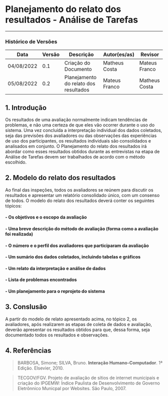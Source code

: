 # Planejamento do relato dos resultados - Análise de Tarefas
***

### Histórico de Versões

**Data** | **Versão** | **Descrição** | **Autor(es/as)** | **Revisor** |
--- | --- | --- | --- | --- |
04/08/2022 | 0.1 | Criação do Documento | Matheus Costa | Mateus Franco
05/08/2022 | 0.2 | Planejamento do relato dos resultados|  Mateus Franco | Matheus Costa

## 1. Introdução
Os resultados de uma avaliação normalmente indicam tendências de problemas, e não uma certeza de que eles vão ocorrer durante o uso do sistema. Uma vez concluída a interpretação individual dos dados coletados, seja das previsões dos avaliadores ou das observações das experiências de uso dos participantes, os resultados individuais são consolidados e analisados em conjunto. 
O Planejamento do relato dos resultados irá abordar como esses resultados obtidos durante as entrevistas na etapa de Análise de Tarefas devem ser trabalhados de acordo com o método escolhido.

## 2. Modelo do relato dos resultados
Ao final das inspeções, todos os avaliadores se reúnem para discutir os resultados e apresentar um relatório consolidado único, com um consenso de todos. O modelo do relato dos resultados deverá conter os seguintes tópicos:

#### - Os objetivos e o escopo da avaliação
#### - Uma breve descrição do método de avaliação (forma como a avaliação foi realizada)
#### - O número e o perfil dos avaliadores que participaram da avaliação
#### - Um sumário dos dados coletados, incluindo tabelas e gráficos
#### - Um relato da interpretação e análise de dados
#### - Lista de problemas encontrados
#### - Um planejamento para o reprojeto do sistema

## 3. Conslusão

A partir do modelo de relato apresentado acima, no tópico 2, os avaliadores, após realizarem as etapas de coleta de dados e avaliação, deverão apresentar os resultados obtidos para que, dessa forma, seja documentado todos os resultados e observações. 

## 4. Referências

> BARBOSA, Simone; SILVA, Bruno. **Interação Humano-Computador**. 1ª Edição. Elsevier, 2010.

> TECGOV/FGV. Projeto de avaliação de sítios de internet municipais e criação do IPGEMW: Índice Paulista de Desenvolvimento de Governo Eletrônnico Municpal por Websites. São Paulo, 2007.


